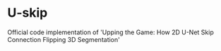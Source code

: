 # U-skip
Official code implementation of 'Upping the Game: How 2D U-Net Skip Connection Flipping 3D Segmentation'
